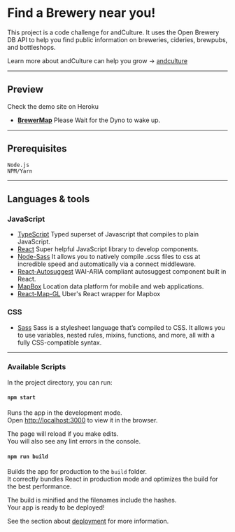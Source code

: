 # Find a Brewery near you!

This project is a code challenge for andCulture.
It uses the Open Brewery DB API to help you find public information on breweries, cideries, brewpubs, and bottleshops.

Learn more about andCulture can help you grow -> [andculture](https://www.andculture.com/)

---

## Preview

Check the demo site on Heroku
- **[BrewerMap](https://brewermap.herokuapp.com)**
Please Wait for the Dyno to wake up.

---

## Prerequisites

```
Node.js
NPM/Yarn
```

---

## Languages & tools

### JavaScript

- [TypeScript](https://www.typescriptlang.org/) Typed superset of Javascript that compiles to plain JavaScript.
- [React](http://facebook.github.io/react) Super helpful JavaScript library to develop components.
- [Node-Sass](https://github.com/sass/node-sass) It allows you to natively compile .scss files to css at incredible speed and automatically via a connect middleware.
- [React-Autosuggest](http://react-autosuggest.js.org/) WAI-ARIA compliant autosuggest component built in React.
- [MapBox](https://www.mapbox.com/) Location data platform for mobile and web applications.
- [React-Map-GL](https://uber.github.io/react-map-gl/#/) Uber's React wrapper for Mapbox
### CSS

- [Sass](http://cssnext.putaindecode.io) Sass is a stylesheet language that’s compiled to CSS. It allows you to use variables, nested rules, mixins, functions, and more, all with a fully CSS-compatible syntax.

---

### Available Scripts

In the project directory, you can run:

#### `npm start`

Runs the app in the development mode.<br>
Open [http://localhost:3000](http://localhost:3000) to view it in the browser.

The page will reload if you make edits.<br>
You will also see any lint errors in the console.


#### `npm run build`

Builds the app for production to the `build` folder.<br>
It correctly bundles React in production mode and optimizes the build for the best performance.

The build is minified and the filenames include the hashes.<br>
Your app is ready to be deployed!

See the section about [deployment](https://facebook.github.io/create-react-app/docs/deployment) for more information.

